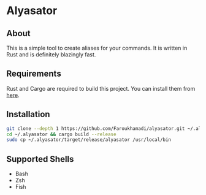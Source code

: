 # Alyasator

## About

This is a simple tool to create aliases for your commands. It is written in Rust and is definitely blazingly fast.

## Requirements

Rust and Cargo are required to build this project. You can install them from [here](https://rustup.rs).

## Installation

```bash
git clone --depth 1 https://github.com/Faroukhamadi/alyasator.git ~/.alyasator
cd ~/.alyasator && cargo build --release
sudo cp ~/.alyasator/target/release/alyasator /usr/local/bin
```

## Supported Shells

- Bash
- Zsh
- Fish
